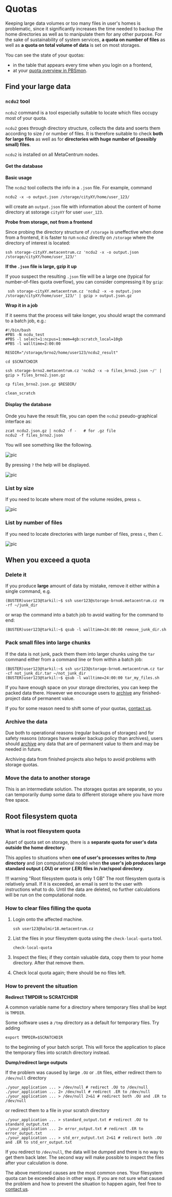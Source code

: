 # Quotas


Keeping large data volumes or too many files in user's homes is problematic, since it significantly increases the time needed to backup the home directories as well as to manipulate them for any other purpose. For the sake of sustainability of system services, **a quota on number of files** as well as **a quota on total volume of data** is set on most storages.

You can see the state of your quotas:

- in the table that appears every time when you login on a frontend,
- at your [quota overview in PBSmon](http://metavo.metacentrum.cz/en/myaccount/kvoty).

## Find your large data

### `ncdu2` tool

`ncdu2` command is a tool especially suitable to locate which files occupy most of your quota.

`ncdu2` goes through directory structure, collects the data and soerts them according to size / or number of files. It is therefore suitable to check **both for large files** as well as for **directories with huge number of (possibly small) files**.

`ncdu2` is installed on all MetaCentrum nodes.

#### Get the database 

**Basic usage**

The `ncdu2` tool collects the info in a `.json` file. For example, command

    ncdu2 -x -o output.json /storage/cityXY/home/user_123/

will create an `output.json` file with information about the content of home directory at sstorage `cityXY` for user `user_123`.

**Probe from storage, not from a frontend**

Since probing the directory structure of `/storage` is uneffective when done from a frontend, it is faster to run `ncdu2` directly on `/storage` where the directory of interest is located:

    ssh storage-cityXY.metacentrum.cz 'ncdu2 -x -o output.json /storage/cityXY/home/user_123/'

**If the `.json` file is large, gzip it up**

If youo suspect the resulting `.json` file will be a large one (typical for number-of-files quota overflow), you can consider compressing it by `gzip`:

     ssh storage-cityXY.metacentrum.cz 'ncdu2 -x -o output.json /storage/cityXY/home/user_123/' | gzip > output.json.gz

**Wrap it in a job**

If it seems that the process will take longer, you should wrapt the command to a batch job, e.g.:

```
#!/bin/bash
#PBS -N ncdu_test
#PBS -l select=1:ncpus=1:mem=4gb:scratch_local=10gb
#PBS -l walltime=2:00:00 

RESDIR="/storage/brno2/home/user123/ncdu2_result"

cd $SCRATCHDIR

ssh storage-brno2.metacentrum.cz 'ncdu2 -x -o files_brno2.json ~/' | gzip > files_brno2.json.gz

cp files_brno2.json.gz $RESDIR/

clean_scratch

``` 

#### Display the database

Onde you have the result file, you can open the `ncdu2` pseudo-graphical interface as:

    zcat ncdu2.json.gz | ncdu2 -f -   # for .gz file
    ncdu2 -f files_brno2.json

You will see something like the following. 

![pic](ncdu2-default-view.png)

By pressing `?` the help will be displayed.

![pic](ncdu2-help.png)

### List by size

If you need to locate where most of the volume resides, press `s`.

![pic](ncdu2-list-by-size.png)

### List by number of files

If you need to locate directories with large number of files, press `c`, then `C`.

![pic](ncdu2-list-by-nfiles.png)

## When you exceed a quota 

### Delete it

If you produce **large** amount of data by mistake, remove it either within a single command, e.g.

    (BUSTER)user123@tarkil:~$ ssh user123@storage-brno6.metacentrum.cz rm -rf ~/junk_dir

or wrap the command into a batch job to avoid waiting for the command to end:

    (BUSTER)user123@tarkil:~$ qsub -l walltime=24:00:00 remove_junk_dir.sh

### Pack small files into large chunks

If the data is not junk, pack them them into larger chunks using the `tar` command either from a command line or from within a batch job:

    (BUSTER)user123@tarkil:~$ ssh usr123@storage-brno6.metacentrum.cz tar -cf not_junk_dir.tar ~/not_junk_dir
    (BUSTER)user123@tarkil:~$ qsub -l walltime=24:00:00 tar_my_files.sh

If you have enough space on your storage directories, you can keep the packed data there. However we encourage users to [archive](#data-archiving) any finished-project data of permanent value.

If you for some reason need to shift some of your quotas, [contact us](/contact).

### Archive the data

Due both to operational reasons (regular backups of storages) and for safety reasons (storages have weaker backup policy than archives), users should [archive](#data-archiving) any data that are of permanent value to them and may be needed in future.

Archiving data from finished projects also helps to avoid problems with storage quotas.

### Move the data to another storage

This is an intermediate solution. The storages quotas are separate, so you can temporarily dump some data to different storage where you have more free space.

## Root filesystem quota

### What is root filesystem quota

Apart of quota set on storage, there is a **separate quota for user's data outside the home directory**.

This applies to situations when **one of user's processes writes to /tmp directory** and (on computational node) when **the user's job produces large standard output (.OU) or error (.ER) files in /var/spool directory**.

!!! warning "Root filesystem quota is only 1 GB"
    The root filesystem quota is relatively small. If it is exceeded, an email is sent to the user with instructions what to do. Until the data are deleted, no further calculations will be run on the computational node.

### How to clear files filling the quota

1. Login onto the affected machine.

    `ssh user123@halmir18.metacentrum.cz`

2. List the files in your filesystem quota using the `check-local-quota` tool.

    `check-local-quota`

3. Inspect the files; if they contain valuable data, copy them to your home directory. After that remove them.
4. Check local quota again; there should be no files left.

### How to prevent the situation

**Redirect TMPDIR to SCRATCHDIR**

A common variable name for a directory where temporary files shall be kept is `TMPDIR`.

Some software uses a `/tmp` directory as a default for temporary files. Try adding 

    export TMPDIR=$SCRATCHDIR

to the beginning of your batch script. This will force the application to place the temporary files into scratch directory instead.

**Dump/redirect large outputs**

If the problem was caused by large `.OU` or `.ER` files, either redirect them to `/dev/null` directory

    ./your_application ... > /dev/null # redirect .OU to /dev/null
    ./your_application ... 2> /dev/null # redirect .ER to /dev/null
    ./your_application ... > /dev/null 2>&1 # redirect both .OU and .ER to /dev/null

or redirect them to a file in your scratch directory

    ./your_application ... > standard_output.txt # redirect .OU to standard_output.txt
    ./your_application ... 2> error_output.txt # redirect .ER to error_output.txt
    ./your_application ... > std_err_output.txt 2>&1 # redirect both .OU and .ER to std_err_output.txt

If you redirect to `/dev/null`, the data will be dumped and there is no way to get them back later. The second way will make possible to inspect the files after your calculation is done.

The above mentioned causes are the most common ones. Your filesystem quota can be exceeded also in other ways. If you are not sure what caused the problem and how to prevent the situation to happen again, feel free to [contact us](/contact).




